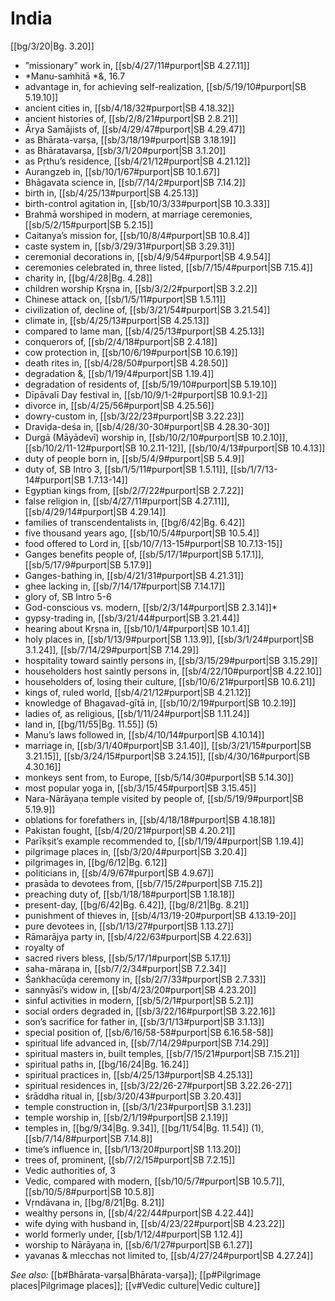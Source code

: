 # India

[[bg/3/20|Bg. 3.20]]

* ”missionary” work in, [[sb/4/27/11#purport|SB 4.27.11]]
* *Manu-saṁhitā *&,  16.7
* advantage in, for achieving self-realization, [[sb/5/19/10#purport|SB 5.19.10]]
* ancient cities in, [[sb/4/18/32#purport|SB 4.18.32]]
* ancient histories of, [[sb/2/8/21#purport|SB 2.8.21]]
* Ārya Samājists of, [[sb/4/29/47#purport|SB 4.29.47]]
* as Bhārata-varṣa, [[sb/3/18/19#purport|SB 3.18.19]]
* as Bhāratavarṣa, [[sb/3/1/20#purport|SB 3.1.20]]
* as Pṛthu’s residence, [[sb/4/21/12#purport|SB 4.21.12]]
* Aurangzeb in, [[sb/10/1/67#purport|SB 10.1.67]]
* Bhāgavata science in, [[sb/7/14/2#purport|SB 7.14.2]]
* birth in, [[sb/4/25/13#purport|SB 4.25.13]]
* birth-control agitation in, [[sb/10/3/33#purport|SB 10.3.33]]
* Brahmā worshiped in modern, at marriage ceremonies, [[sb/5/2/15#purport|SB 5.2.15]]
* Caitanya’s mission for, [[sb/10/8/4#purport|SB 10.8.4]]
* caste system in, [[sb/3/29/31#purport|SB 3.29.31]]
* ceremonial decorations in, [[sb/4/9/54#purport|SB 4.9.54]]
* ceremonies celebrated in, three listed, [[sb/7/15/4#purport|SB 7.15.4]]
* charity in, [[bg/4/28|Bg. 4.28]]
* children worship Kṛṣṇa in, [[sb/3/2/2#purport|SB 3.2.2]]
* Chinese attack on, [[sb/1/5/11#purport|SB 1.5.11]]
* civilization of, decline of, [[sb/3/21/54#purport|SB 3.21.54]]
* climate in, [[sb/4/25/13#purport|SB 4.25.13]]
* compared to lame man, [[sb/4/25/13#purport|SB 4.25.13]]
* conquerors of, [[sb/2/4/18#purport|SB 2.4.18]]
* cow protection in, [[sb/10/6/19#purport|SB 10.6.19]]
* death rites in, [[sb/4/28/50#purport|SB 4.28.50]]
* degradation &, [[sb/1/19/4#purport|SB 1.19.4]]
* degradation of residents of, [[sb/5/19/10#purport|SB 5.19.10]]
* Dīpāvalī Day festival in, [[sb/10/9/1-2#purport|SB 10.9.1-2]]
* divorce in, [[sb/4/25/56#purport|SB 4.25.56]]
* dowry-custom in, [[sb/3/22/23#purport|SB 3.22.23]]
* Draviḍa-deśa in, [[sb/4/28/30-30#purport|SB 4.28.30-30]]
* Durgā (Māyādevī) worship in, [[sb/10/2/10#purport|SB 10.2.10]], [[sb/10/2/11-12#purport|SB 10.2.11-12]], [[sb/10/4/13#purport|SB 10.4.13]]
* duty of people born in, [[sb/5/4/9#purport|SB 5.4.9]]
* duty of, SB Intro 3, [[sb/1/5/11#purport|SB 1.5.11]], [[sb/1/7/13-14#purport|SB 1.7.13-14]]
* Egyptian kings from, [[sb/2/7/22#purport|SB 2.7.22]]
* false religion in, [[sb/4/27/11#purport|SB 4.27.11]], [[sb/4/29/14#purport|SB 4.29.14]]
* families of transcendentalists in, [[bg/6/42|Bg. 6.42]]
* five thousand years ago, [[sb/10/5/4#purport|SB 10.5.4]]
* food offered to Lord in, [[sb/10/7/13-15#purport|SB 10.7.13-15]]
* Ganges benefits people of, [[sb/5/17/1#purport|SB 5.17.1]], [[sb/5/17/9#purport|SB 5.17.9]]
* Ganges-bathing in, [[sb/4/21/31#purport|SB 4.21.31]]
* ghee lacking in, [[sb/7/14/17#purport|SB 7.14.17]]
* glory of, SB Intro 5-6
* God-conscious vs. modern, [[sb/2/3/14#purport|SB 2.3.14]]*
* gypsy-trading in, [[sb/3/21/44#purport|SB 3.21.44]]
* hearing about Kṛṣṇa in, [[sb/10/1/4#purport|SB 10.1.4]]
* holy places in, [[sb/1/13/9#purport|SB 1.13.9]], [[sb/3/1/24#purport|SB 3.1.24]], [[sb/7/14/29#purport|SB 7.14.29]]
* hospitality toward saintly persons in, [[sb/3/15/29#purport|SB 3.15.29]]
* householders host saintly persons in, [[sb/4/22/10#purport|SB 4.22.10]]
* householders of, losing their culture, [[sb/10/6/21#purport|SB 10.6.21]]
* kings of, ruled world, [[sb/4/21/12#purport|SB 4.21.12]]
* knowledge of Bhagavad-gītā in, [[sb/10/2/19#purport|SB 10.2.19]]
* ladies of, as religious, [[sb/1/11/24#purport|SB 1.11.24]]
* land in, [[bg/11/55|Bg. 11.55]] (5)
* Manu’s laws followed in, [[sb/4/10/14#purport|SB 4.10.14]]
* marriage in, [[sb/3/1/40#purport|SB 3.1.40]], [[sb/3/21/15#purport|SB 3.21.15]], [[sb/3/24/15#purport|SB 3.24.15]], [[sb/4/30/16#purport|SB 4.30.16]]
* monkeys sent from, to Europe, [[sb/5/14/30#purport|SB 5.14.30]]
* most popular yoga in, [[sb/3/15/45#purport|SB 3.15.45]]
* Nara-Nārāyaṇa temple visited by people of, [[sb/5/19/9#purport|SB 5.19.9]]
* oblations for forefathers in, [[sb/4/18/18#purport|SB 4.18.18]]
* Pakistan fought, [[sb/4/20/21#purport|SB 4.20.21]]
* Parīkṣit’s example recommended to, [[sb/1/19/4#purport|SB 1.19.4]]
* pilgrimage places in, [[sb/3/20/4#purport|SB 3.20.4]]
* pilgrimages in, [[bg/6/12|Bg. 6.12]]
* politicians in, [[sb/4/9/67#purport|SB 4.9.67]]
* prasāda to devotees from, [[sb/7/15/2#purport|SB 7.15.2]]
* preaching duty of, [[sb/1/18/18#purport|SB 1.18.18]]
* present-day, [[bg/6/42|Bg. 6.42]], [[bg/8/21|Bg. 8.21]]
* punishment of thieves in, [[sb/4/13/19-20#purport|SB 4.13.19-20]]
* pure devotees in, [[sb/1/13/27#purport|SB 1.13.27]]
* Rāmarājya party in, [[sb/4/22/63#purport|SB 4.22.63]]
* royalty of 
* sacred rivers bless, [[sb/5/17/1#purport|SB 5.17.1]]
* saha-māraṇa in, [[sb/7/2/34#purport|SB 7.2.34]]
* Śaṅkhacūḍa ceremony in, [[sb/2/7/33#purport|SB 2.7.33]]
* sannyāsī’s widow in, [[sb/4/23/20#purport|SB 4.23.20]]
* sinful activities in modern, [[sb/5/2/1#purport|SB 5.2.1]]
* social orders degraded in, [[sb/3/22/16#purport|SB 3.22.16]]
* son’s sacrifice for father in, [[sb/3/1/13#purport|SB 3.1.13]]
* special position of, [[sb/6/16/58-58#purport|SB 6.16.58-58]]
* spiritual life advanced in, [[sb/7/14/29#purport|SB 7.14.29]]
* spiritual masters in, built temples, [[sb/7/15/21#purport|SB 7.15.21]]
* spiritual paths in, [[bg/16/24|Bg. 16.24]]
* spiritual practices in, [[sb/4/25/13#purport|SB 4.25.13]]
* spiritual residences in, [[sb/3/22/26-27#purport|SB 3.22.26-27]]
* śrāddha ritual in, [[sb/3/20/43#purport|SB 3.20.43]]
* temple construction in, [[sb/3/1/23#purport|SB 3.1.23]]
* temple worship in, [[sb/2/1/19#purport|SB 2.1.19]]
* temples in, [[bg/9/34|Bg. 9.34]], [[bg/11/54|Bg. 11.54]] (1), [[sb/7/14/8#purport|SB 7.14.8]]
* time’s influence in, [[sb/1/13/20#purport|SB 1.13.20]]
* trees of, prominent, [[sb/7/2/15#purport|SB 7.2.15]]
* Vedic authorities of, 3 
* Vedic, compared with modern, [[sb/10/5/7#purport|SB 10.5.7]], [[sb/10/5/8#purport|SB 10.5.8]]
* Vṛndāvana in, [[bg/8/21|Bg. 8.21]]
* wealthy persons in, [[sb/4/22/44#purport|SB 4.22.44]]
* wife dying with husband in, [[sb/4/23/22#purport|SB 4.23.22]]
* world formerly under, [[sb/1/12/4#purport|SB 1.12.4]]
* worship to Nārāyaṇa in, [[sb/6/1/27#purport|SB 6.1.27]]
* yavanas & mlecchas not limited to, [[sb/4/27/24#purport|SB 4.27.24]]

*See also:* [[b#Bhārata-varṣa|Bhārata-varṣa]]; [[p#Pilgrimage places|Pilgrimage places]]; [[v#Vedic culture|Vedic culture]]
